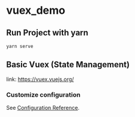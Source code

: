 # vuex_demo


## Run Project with yarn
```
yarn serve
```

## Basic Vuex (State Management)
link: https://vuex.vuejs.org/



### Customize configuration
See [Configuration Reference](https://cli.vuejs.org/config/).
